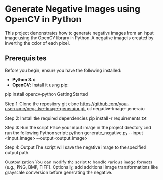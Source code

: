 # Generate Negative Images using OpenCV in Python

This project demonstrates how to generate negative images from an input image using the OpenCV library in Python. A negative image is created by inverting the color of each pixel.

## Prerequisites

Before you begin, ensure you have the following installed:

- **Python 3.x**
- **OpenCV**: Install it using pip:

pip install opencv-python
Getting Started

Step 1: Clone the repository
git clone https://github.com/your-username/negative-image-generator.git
cd negative-image-generator


Step 2: Install the required dependencies
pip install -r requirements.txt


Step 3: Run the script
Place your input image in the project directory and run the following Python script:
python generate_negative.py --input <input_image> --output <output_image>

Step 4: Output
The script will save the negative image to the specified output path.

Customization
You can modify the script to handle various image formats (e.g., PNG, BMP, TIFF).
Optionally, add additional image transformations like grayscale conversion before generating the negative.
